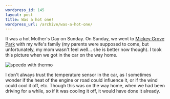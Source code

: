```yaml
--- 
wordpress_id: 145
layout: post
title: Was a hot one!
wordpress_url: /archive/was-a-hot-one/
---
```


<p>It was a hot Mother's Day on Sunday.  On Sunday, we went to <a href="http://www.mgzoo.com/regionalfacilities.htm#Micke%20Grove%20Regional%20Park">Mickey Grove Park</a> with my wife's family (my parents were supposed to come, but unfortunately, my mom wasn't feel well... she is better now though).  I took this picture when we got in the car on the way home.</p>

<p><img src="http://static.flickr.com/54/168733500_ae27cab2c5_m.jpg" alt="speedo with thermo" /></p>

<p>I don't always trust the temperature sensor in the car, as I sometimes wonder if the heat of the engine or road could influence it, or if the wind could cool it off, etc.  Though this was on the way home, when we had been driving for a while, so if it was cooling it off, it would have done it already.</p>
         
